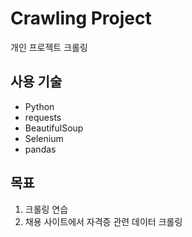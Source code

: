 # Crawling Project
개인 프로젝트 크롤링 

## 사용 기술
- Python
- requests
- BeautifulSoup
- Selenium
- pandas

## 목표
1. 크롤링 연습
2. 채용 사이트에서 자격증 관련 데이터 크롤링
